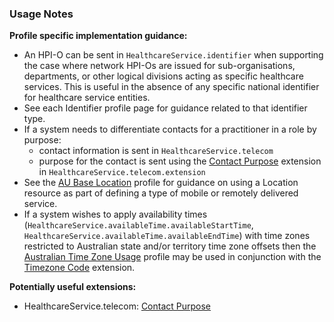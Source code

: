 ### Usage Notes

**Profile specific implementation guidance:**
- An HPI-O can be sent in `HealthcareService.identifier` when supporting  the case where network HPI-Os are issued for sub-organisations, departments, or other logical divisions acting as specific healthcare services. This is useful in the absence of any specific national identifier for healthcare service entities.
- See each Identifier profile page for guidance related to that identifier type.
- If a system needs to differentiate contacts for a practitioner in a role by purpose:
  - contact information is sent in `HealthcareService.telecom`
  - purpose for the contact is sent using the [Contact Purpose](StructureDefinition-contact-purpose.html) extension in `HealthcareService.telecom.extension`
- See the [AU Base Location](StructureDefinition-au-location.html) profile for guidance on using a Location resource as part of defining a type of mobile or remotely delivered service.
- If a system wishes to apply availability times (`HealthcareService.availableTime.availableStartTime`, `HealthcareService.availableTime.availableEndTime`) with time zones restricted to Australian state and/or territory time zone offsets then the [Australian Time Zone Usage](StructureDefinition-au-timezone-usage.html) profile may be used in conjunction with the [Timezone Code](http://hl7.org/fhir/StructureDefinition/timezone) extension.

**Potentially useful extensions:**
* HealthcareService.telecom: [Contact Purpose](StructureDefinition-contact-purpose.html)
